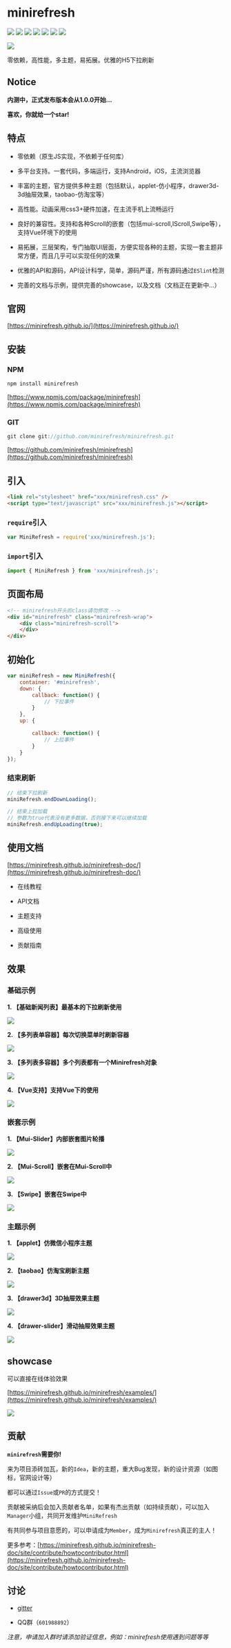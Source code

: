# minirefresh

[![](https://img.shields.io/badge/codestyle-eslint-brightgreen.svg)](https://eslint.org/)
[![](https://img.shields.io/circleci/project/minirefresh/minirefresh/master.svg)](https://circleci.com/gh/minirefresh/minirefresh/tree/master)
[![](https://img.shields.io/codecov/c/github/minirefresh/minirefresh/master.svg)](https://codecov.io/github/minirefresh/minirefresh?branch=master)
[![](https://img.shields.io/npm/dm/minirefresh.svg)](https://www.npmjs.com/package/minirefresh)
[![](https://img.shields.io/npm/v/minirefresh.svg)](https://www.npmjs.com/package/minirefresh)
[![](https://img.shields.io/npm/l/minirefresh.svg)](https://www.npmjs.com/package/minirefresh)
[![](https://img.shields.io/gitter/room/nwjs/nw.js.svg)](https://gitter.im/minirefreshjs/minirefresh)

[![](https://saucelabs.com/browser-matrix/minirefreshs.svg)](https://saucelabs.com/beta/builds/62749d602ec849809265f00ba5259eae)

零依赖，高性能，多主题，易拓展。优雅的H5下拉刷新

## Notice

__内测中，正式发布版本会从1.0.0开始...__

__喜欢，你就给一个star!__

## 特点

- 零依赖（原生JS实现，不依赖于任何库）

- 多平台支持。一套代码，多端运行，支持Android，iOS，主流浏览器

- 丰富的主题，官方提供多种主题（包括默认，applet-仿小程序，drawer3d-3d抽屉效果，taobao-仿淘宝等）

- 高性能。动画采用css3+硬件加速，在主流手机上流畅运行

- 良好的兼容性。支持和各种Scroll的嵌套（包括mui-scroll,IScroll,Swipe等），支持Vue环境下的使用

- 易拓展，三层架构，专门抽取UI层面，方便实现各种的主题，实现一套主题非常方便，而且几乎可以实现任何的效果

- 优雅的API和源码，API设计科学，简单，源码严谨，所有源码通过`ESlint`检测

- 完善的文档与示例，提供完善的showcase，以及文档（文档正在更新中...）

## 官网

[https://minirefresh.github.io/](https://minirefresh.github.io/)

## 安装

### NPM

```js
npm install minirefresh
```

[https://www.npmjs.com/package/minirefresh](https://www.npmjs.com/package/minirefresh)

### GIT

```js
git clone git://github.com/minirefresh/minirefresh.git
```

[https://github.com/minirefresh/minirefresh](https://github.com/minirefresh/minirefresh)

## 引入

```html
<link rel="stylesheet" href="xxx/minirefresh.css" />
<script type="text/javascript" src="xxx/minirefresh.js"></script>
```

### `require`引入

```js
var MiniRefresh = require('xxx/minirefresh.js');
```

### `import`引入

```js
import { MiniRefresh } from 'xxx/minirefresh.js';
```

## 页面布局

```html
<!-- minirefresh开头的class请勿修改 -->
<div id="minirefresh" class="minirefresh-wrap">
    <div class="minirefresh-scroll">        
    </div>
</div>
```

## 初始化

```js
var miniRefresh = new MiniRefresh({
    container: '#minirefresh',
    down: {
        callback: function() {
            // 下拉事件
        }
    },
    up: {

        callback: function() {
            // 上拉事件
        }
    }
});
```

### 结束刷新

```js
// 结束下拉刷新
miniRefresh.endDownLoading();
```

```js
// 结束上拉加载
// 参数为true代表没有更多数据，否则接下来可以继续加载
miniRefresh.endUpLoading(true);
```

## 使用文档

[https://minirefresh.github.io/minirefresh-doc/](https://minirefresh.github.io/minirefresh-doc/)

- 在线教程

- API文档

- 主题支持

- 高级使用

- 贡献指南

## 效果

### 基础示例

__1. 【基础新闻列表】最基本的下拉刷新使用__

![](staticresource/screenshoot/base_default.gif)

__2. 【多列表单容器】每次切换菜单时刷新容器__

![](staticresource/screenshoot/base_single.gif)

__3. 【多列表多容器】多个列表都有一个Minirefresh对象__

![](staticresource/screenshoot/base_multi.gif)

__4. 【Vue支持】支持Vue下的使用__

![](staticresource/screenshoot/base_vue.gif)

### 嵌套示例

__1. 【Mui-Slider】内部嵌套图片轮播__

![](staticresource/screenshoot/nested_slider.gif)

__2. 【Mui-Scroll】嵌套在Mui-Scroll中__

![](staticresource/screenshoot/nested_muiscroll.gif)

__3. 【Swipe】嵌套在Swipe中__

![](staticresource/screenshoot/nested_swipe.gif)

### 主题示例

__1. 【applet】仿微信小程序主题__

![](staticresource/screenshoot/theme_applet.gif)

__2. 【taobao】仿淘宝刷新主题__

![](staticresource/screenshoot/theme_taobao.gif)

__3. 【drawer3d】3D抽屉效果主题__

![](staticresource/screenshoot/theme_drawer3d.gif)

__4. 【drawer-slider】滑动抽屉效果主题__

![](staticresource/screenshoot/theme_drawerslider.gif)

## showcase

可以直接在线体验效果

[https://minirefresh.github.io/minirefresh/examples/](https://minirefresh.github.io/minirefresh/examples/)

![](staticresource/showcase/qrcode.png)

## 贡献

__`minirefresh`需要你!__

来为项目添砖加瓦，新的`Idea`，新的主题，重大Bug发现，新的设计资源（如图标，官网设计等）

都可以通过`Issue`或`PR`的方式提交！

贡献被采纳后会加入贡献者名单，如果有杰出贡献（如持续贡献），可以加入`Manager`小组，共同开发维护`MiniRefresh`

有共同参与项目意愿的，可以申请成为`Member`，成为`Minirefresh`真正的主人！

更多参考：[https://minirefresh.github.io/minirefresh-doc/site/contribute/howtocontributor.html](https://minirefresh.github.io/minirefresh-doc/site/contribute/howtocontributor.html)

## 讨论

- [gitter](https://gitter.im/minirefreshjs/minirefresh)

- QQ群（`601988892`）

_注意，申请加入群时请添加验证信息，例如：minirefresh使用遇到问题等等_
